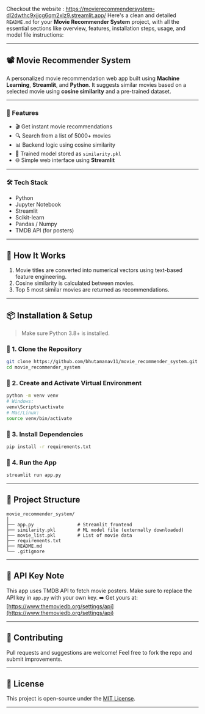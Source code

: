 Checkout the website : https://movierecommendersystem-dl2dwthc9xjjcg6qm2xlz9.streamlit.app/
Here's a clean and detailed `README.md` for your **Movie Recommender System** project, with all the essential sections like overview, features, installation steps, usage, and model file instructions:

---

## 📽️ Movie Recommender System

A personalized movie recommendation web app built using **Machine Learning**, **Streamlit**, and **Python**. It suggests similar movies based on a selected movie using **cosine similarity** and a pre-trained dataset.

---

### 🚀 Features

* 🎬 Get instant movie recommendations
* 🔍 Search from a list of 5000+ movies
* 📊 Backend logic using cosine similarity
* 🧠 Trained model stored as `similarity.pkl`
* 🌐 Simple web interface using **Streamlit**

---

### 🛠️ Tech Stack

* Python
* Jupyter Notebook
* Streamlit
* Scikit-learn
* Pandas / Numpy
* TMDB API (for posters)

---

## 🧠 How It Works

1. Movie titles are converted into numerical vectors using text-based feature engineering.
2. Cosine similarity is calculated between movies.
3. Top 5 most similar movies are returned as recommendations.

---

## 📦 Installation & Setup

> Make sure Python 3.8+ is installed.

### 🔹 1. Clone the Repository

```bash
git clone https://github.com/bhutamanav11/movie_recommender_system.git
cd movie_recommender_system
```

### 🔹 2. Create and Activate Virtual Environment

```bash
python -m venv venv
# Windows:
venv\Scripts\activate
# Mac/Linux:
source venv/bin/activate
```

### 🔹 3. Install Dependencies

```bash
pip install -r requirements.txt
```
### 🔹 4. Run the App

```bash
streamlit run app.py
```
---

## 📁 Project Structure

```
movie_recommender_system/
│
├── app.py                # Streamlit frontend
├── similarity.pkl        # ML model file (externally downloaded)
├── movie_list.pkl        # List of movie data
├── requirements.txt
├── README.md
└── .gitignore
```

---

## 🔐 API Key Note

This app uses TMDB API to fetch movie posters.
Make sure to replace the API key in `app.py` with your own key.
➡️ Get yours at: [https://www.themoviedb.org/settings/api](https://www.themoviedb.org/settings/api)

---

## 🤝 Contributing

Pull requests and suggestions are welcome!
Feel free to fork the repo and submit improvements.

---

## 📄 License

This project is open-source under the [MIT License](LICENSE).

---
